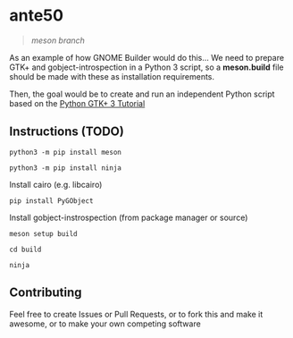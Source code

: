 ante50
======
> _meson branch_

As an example of how GNOME Builder would do this... We need to prepare GTK+ and gobject-introspection in a Python 3 script, so a **meson.build** file should be made with these as installation requirements.

Then, the goal would be to create and run an independent Python script based on the [Python GTK+ 3 Tutorial](https://python-gtk-3-tutorial.readthedocs.io/en/latest/index.html)

## Instructions (TODO)

`python3 -m pip install meson`

`python3 -m pip install ninja`

Install cairo (e.g. libcairo)

`pip install PyGObject`

Install gobject-instrospection (from package manager or source)

`meson setup build`

`cd build`

`ninja`

## Contributing

Feel free to create Issues or Pull Requests, or to fork this and make it awesome, or to make your own competing software

